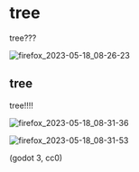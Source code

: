 # tree

tree???

![firefox_2023-05-18_08-26-23](https://github.com/wareya/tree/assets/585488/56faef48-ed11-4083-92cb-15666868cec8)


## tree

tree!!!!

![firefox_2023-05-18_08-31-36](https://github.com/wareya/tree/assets/585488/91571267-a969-4e7a-9e30-1773bcc6a318)

![firefox_2023-05-18_08-31-53](https://github.com/wareya/tree/assets/585488/0dad2078-2091-42eb-9b54-72e074e7ba76)


(godot 3, cc0)
